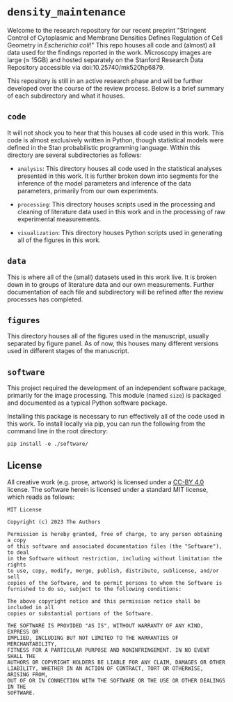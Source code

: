 # `density_maintenance`

Welcome to the research repository for our recent preprint "Stringent Control 
of Cytoplasmic and Membrane Densities Defines Regulation of Cell Geometry in *Escherichia coli*!"
This repo houses all code and (almost) all data used for the findings reported in 
the work. Microscopy images are large (≈ 15GB) and hosted separately on the
Stanford Research Data Repository accessible via doi:10.25740/mk520hp6879.

This repository is still in an active research phase and will be further developed 
over the course of the review process. Below is a brief summary of each 
subdirectory and what it houses. 

## `code`
It will not shock you to hear that this houses all code used in this work. This 
code is almost exclusively written in Python, though statistical models were 
defined in the Stan probabilistic programming language. Within this directory 
are several subdirectories as follows:

* `analysis`: This directory houses all code used in the statistical analyses 
presented in this work. It is further broken down into segments for the inference 
of the model parameters and inference of the data parameters, primarily from 
our own experiments. 

* `processing`: This directory houses scripts used in the processing and cleaning 
of literature data used in this work and in the processing of raw experimental 
measurements. 

* `visualization`: This directory houses Python scripts used in generating all 
of the figures in this work. 


## `data`
This is where all of the (small) datasets used in this work live. It is broken 
down in to groups of literature data and our own measurements. Further documentation 
of each file and subdirectory will be refined after the review processes has completed.  


## `figures`
This directory houses all of the figures used in the manuscript, usually separated 
by figure panel. As of now, this houses many different versions used in different 
stages of the manuscript.

## `software`
This project required the development of an independent software package, primarily 
for the image processing. This module (named `size`) is packaged and documented
as a typical Python software package.

Installing this package is necessary to run effectively all of the code used in 
this work. To install locally via pip, you can run the following from the command 
line in the root directory:

```
pip install -e ./software/
```

## License
All creative work (e.g. prose, artwork) is licensed under a [CC-BY 4.0](https://creativecommons.org/licenses/by/4.0/) license.
The software herein is licensed under a standard MIT license, which reads as
follows:

```
MIT License

Copyright (c) 2023 The Authors

Permission is hereby granted, free of charge, to any person obtaining a copy
of this software and associated documentation files (the "Software"), to deal
in the Software without restriction, including without limitation the rights
to use, copy, modify, merge, publish, distribute, sublicense, and/or sell
copies of the Software, and to permit persons to whom the Software is
furnished to do so, subject to the following conditions:

The above copyright notice and this permission notice shall be included in all
copies or substantial portions of the Software.

THE SOFTWARE IS PROVIDED "AS IS", WITHOUT WARRANTY OF ANY KIND, EXPRESS OR
IMPLIED, INCLUDING BUT NOT LIMITED TO THE WARRANTIES OF MERCHANTABILITY,
FITNESS FOR A PARTICULAR PURPOSE AND NONINFRINGEMENT. IN NO EVENT SHALL THE
AUTHORS OR COPYRIGHT HOLDERS BE LIABLE FOR ANY CLAIM, DAMAGES OR OTHER
LIABILITY, WHETHER IN AN ACTION OF CONTRACT, TORT OR OTHERWISE, ARISING FROM,
OUT OF OR IN CONNECTION WITH THE SOFTWARE OR THE USE OR OTHER DEALINGS IN THE
SOFTWARE.
```

